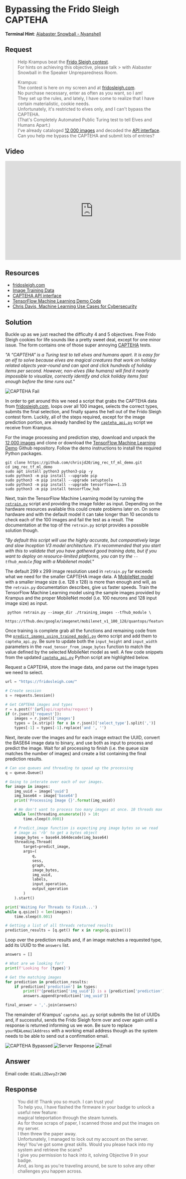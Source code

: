 # Bypassing the Frido Sleigh CAPTEHA
**Terminal Hint**: [Alabaster Snowball - Nyanshell](../hints/h8.md)

## Request
> Help Krampus beat the [Frido Sleigh contest](https://fridosleigh.com/).  
> For hints on achieving this objective, please talk > with Alabaster Snowball in the Speaker Unpreparedness Room.  
>  
> Krampus:   
> The contest is here on my screen and at [fridosleigh.com](https://fridosleigh.com/).  
> No purchase necessary, enter as often as you want, so I am!  
> They set up the rules, and lately, I have come to realize that I have certain materialistic, cookie needs.  
> Unfortunately, it's restricted to elves only, and I can't bypass the CAPTEHA.  
> (That's Completely Automated Public Turing test to tell Elves and Humans Apart.)  
> I've already cataloged [12,000 images](https://downloads.elfu.org/capteha_images.tar.gz) and decoded the [API interface](https://downloads.elfu.org/capteha_api.py).  
> Can you help me bypass the CAPTEHA and submit lots of entries?

## Video
<div class="video-wrapper">
<iframe width="560" height="315" src="https://www.youtube.com/embed/zYifAGvMEw4?start=182" frameborder="0" allow="accelerometer; autoplay; encrypted-media; gyroscope; picture-in-picture" allowfullscreen></iframe>
</div>

## Resources
- [fridosleigh.com](https://fridosleigh.com/)
- [Image Training Data](https://downloads.elfu.org/capteha_images.tar.gz)
- [CAPTEHA API interface](https://downloads.elfu.org/capteha_api.py)
- [TensorFlow Machine Learning Demo Code](https://github.com/chrisjd20/img_rec_tf_ml_demo)
- [Chris Davis, Machine Learning Use Cases for Cybersecurity](https://youtu.be/jmVPLwjm_zs)

## Solution
Buckle up as we just reached the difficulty 4 and 5 objectives. Free Frido Sleigh cookies for life sounds like a pretty sweet deal, except for one minor issue. The form contains one of those super annoying [CAPTEHA](https://fridosleigh.com/about_CAPTEHA.html) tests.

*"A “CAPTEHA” is a Turing test to tell elves and humans apart. It is easy for an elf to solve because elves are magical creatures that work on holiday related objects year-round and can spot and click hundreds of holiday items per second. However, non-elves (like humans) will find it nearly impossible to visualize, correctly identify and click holiday items fast enough before the time runs out."*

![CAPTEHA Fail](../img/objectives/o8/o8_1_faster.png)

In order to get around this we need a script that grabs the CAPTEHA data from [fridosleigh.com](https://fridosleigh.com/), loops over all 100 images, selects the correct types, submits the final selection, and finally spams the hell out of the Frido Sleigh contest form. Luckily, all of the steps required, except for the image prediction portion, are already handled by the [`capteha_api.py`](https://downloads.elfu.org/capteha_api.py) script we receive from Krampus.

For the image processing and prediction step, download and unpack the [12,000 images](https://downloads.elfu.org/capteha_images.tar.gz) and clone or download the [TensorFlow Machine Learning Demo](https://github.com/chrisjd20/img_rec_tf_ml_demo) Github repository. Follow the demo instructions to install the required Python packages.

```shell
git clone https://github.com/chrisjd20/img_rec_tf_ml_demo.git
cd img_rec_tf_ml_demo
sudo apt install python3 python3-pip -y
sudo python3 -m pip install --upgrade pip
sudo python3 -m pip install --upgrade setuptools
sudo python3 -m pip install --upgrade tensorflow==1.15
sudo python3 -m pip install tensorflow_hub
```

Next, train the TensorFlow Machine Learning model by running the [`retrain.py`](https://github.com/chrisjd20/img_rec_tf_ml_demo/blob/master/retrain.py) script and providing the image folder as input. Depending on the hardware resources available this could create problems later on. On some hardware and with the default model it can take longer than 10 seconds to check each of the 100 images and fail the test as a result. The documentation at the top of the `retrain.py` script provides a possible solution though.

*"By default this script will use the highly accurate, but comparatively large and slow Inception V3 model architecture. It's recommended that you start with this to validate that you have gathered good training data, but if you want to deploy on resource-limited platforms, you can try the `--tfhub_module` flag with a Mobilenet model."*

The default 299 x 299 image resolution used in `retrain.py` far exceeds what we need for the smaller CAPTEHA image data. A [MobileNet model](https://research.googleblog.com/2017/06/mobilenets-open-source-models-for.html) with a smaller image size (i.e. 128 x 128) is more than enough and will, as the `retrain.py` documentation describes, give us faster speeds. Train the TensorFlow Machine Learning model using the sample images provided by Krampus and the proper MobileNet model (i.e. 100 neurons and 128 input image size) as input.

```shell
 python retrain.py --image_dir ./training_images --tfhub_module \
 https://tfhub.dev/google/imagenet/mobilenet_v1_100_128/quantops/feature_vector/3
```

Once training is complete grab all the functions and remaining code from the [`predict_images_using_trained_model.py`](https://github.com/chrisjd20/img_rec_tf_ml_demo/blob/master/predict_images_using_trained_model.py) demo script and add them to `capteha_api.py`. Be sure to update both the `input_height` and `input_width` parameters in the `read_tensor_from_image_bytes` function to match the value defined by the selected MobileNet model as well. A few code snippets from the updated [`capteha_api.py`](../scripts.md#capteha_apipy) Python script are highlighted below. 

Request a CAPTEHA, store the image data, and parse out the image types we need to select.

```python
url = "https://fridosleigh.com/"

# Create session
s = requests.Session()

# Get CAPTEHA images and types
r = s.post(f'{url}api/capteha/request')
if (r.json()['request']):
    images = r.json()['images']
    types = [x.strip() for x in r.json()['select_type'].split(',')]
    types[-1] = types[-1].replace('and ', '')
```

Next, iterate over the images and for each image extract the UUID, convert the BASE64 image data to binary, and use both as input to process and predict the image. Wait for all processing to finish (i.e. the queue size matches the number of images) and create a list containing the final prediction results.

```python
# Can use queues and threading to spead up the processing
q = queue.Queue()

# Going to interate over each of our images.
for image in images:
    img_uuid = image['uuid']
    img_base64 = image['base64']
    print('Processing Image {}'.format(img_uuid))

    # We don't want to process too many images at once. 10 threads max
    while len(threading.enumerate()) > 10:
        time.sleep(0.0001)

    # Predict_image function is expecting png image bytes so we read
    # image as 'rb' to get a bytes object
    image_bytes = base64.b64decode(img_base64)
    threading.Thread(
        target=predict_image,
        args=(
            q,
            sess,
            graph,
            image_bytes,
            img_uuid,
            labels,
            input_operation,
            output_operation
        )
    ).start()

print('Waiting For Threads to Finish...')
while q.qsize() < len(images):
    time.sleep(0.001)

# Getting a list of all threads returned results
prediction_results = [q.get() for x in range(q.qsize())]
```

Loop over the prediction results and, if an image matches a requested type, add its UUID to the `answers` list.

```python
answers = []

# What are we looking for?
print(f'Looking for {types}')

# Get the matching images
for prediction in prediction_results:
    if prediction['prediction'] in types:
        print(f"{prediction['img_uuid']} is a {prediction['prediction']}.")
        answers.append(prediction['img_uuid'])

final_answer = ','.join(answers)
```

The remainder of Krampus' `capteha_api.py` script submits the list of UUIDs and, if successful, sends the Frido Sleigh form over and over again until a response is returned informing us we won. Be sure to replace `yourREALemailAddress` with a working email address though as the system needs to be able to send out a confirmation email. 

![CAPTEHA Bypassed](../img/objectives/o8/o8_2.png)
![Server Response](../img/objectives/o8/o8_3.png)
![Email](../img/objectives/o8/o8_4.png)

## Answer
Email code: `8Ia8LiZEwvyZr2WO`

## Response
> You did it! Thank you so much. I can trust you!  
> To help you, I have flashed the firmware in your badge to unlock a useful new feature:  
> magical teleportation through the steam tunnels.  
> As for those scraps of paper, I scanned those and put the images on my server.  
> I then threw the paper away.  
> Unfortunately, I managed to lock out my account on the server.  
> Hey! You’ve got some great skills. Would you please hack into my system and retrieve the scans?  
> I give you permission to hack into it, solving Objective 9 in your badge.  
> And, as long as you're traveling around, be sure to solve any other challenges you happen across.

